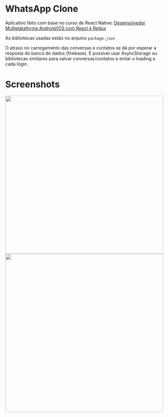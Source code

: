 # WhatsApp Clone

Aplicativo feito com base no curso de React Native: [Desenvolvedor Multiplataforma Android/IOS com React e Redux](https://www.udemy.com/desenvolvedor-multiplataforma-androidios-com-react-e-redux/)

As bibliotecas usadas estão no arquivo `package.json`

O atraso no carregamento das conversas e contatos se dá por esperar a resposta do banco de dados (firebase). É possível usar AsyncStorage ou bibliotecas similares para salvar conversas/contatos e evitar o loading a cada login.

# Screenshots

<img src="https://user-images.githubusercontent.com/19395842/51060131-c0e59700-15d5-11e9-89c9-b772f4cae6c3.gif" height="500"> <img src="https://user-images.githubusercontent.com/19395842/51060280-68fb6000-15d6-11e9-8c3e-79a22827ab0f.gif" height="500">

